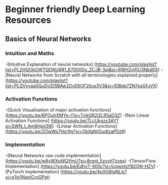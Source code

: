 # Beginner friendly Deep Learning Resources

## Basics of Neural Networks

### Intuition and Maths
-[Intuitive Explanation of neural networks] (https://youtube.com/playlist?list=PLZHQObOWTQDNU6R1_67000Dx_ZCJB-3pi&si=6WH2ojfjU3NbdtlX)
-[Neural Networks from Scratch with all terminologies explained properly] (https://youtube.com/playlist?list=PLQVvvaa0QuDcjD5BAw2DxE6OF2tius3V3&si=IDBdp7ZN7osGfuVX)

### Activation Functions

-[Quick Visualisation of major activation functions] (https://youtu.be/6POuhXMYp-I?si=Tvik0R2i2LR5aD3Z)
-[Non Linear Activation Functions] (https://youtu.be/7LcUkgzx3AY?si=SWN_t_Am6Hpji3I6)
-[Linear Activation Functions] (https://youtu.be/2OwWs7Hzr9g?si=ObXaNrDudtzaP0zR)

### Implementation

-[Neural Networks raw code implememtation] (https://youtu.be/w8yWXqWQYmU?si=8rgnt_5zyvhTzyeo)
-[TensorFlow Implementation] (https://youtu.be/Edhv7-4t0lc?si=tcpwxtsYB2ON-HZV)
-[PyTorch Implementation] (https://youtu.be/4p0G6tgNLis?si=o1ig1NaoICrsGPst)
